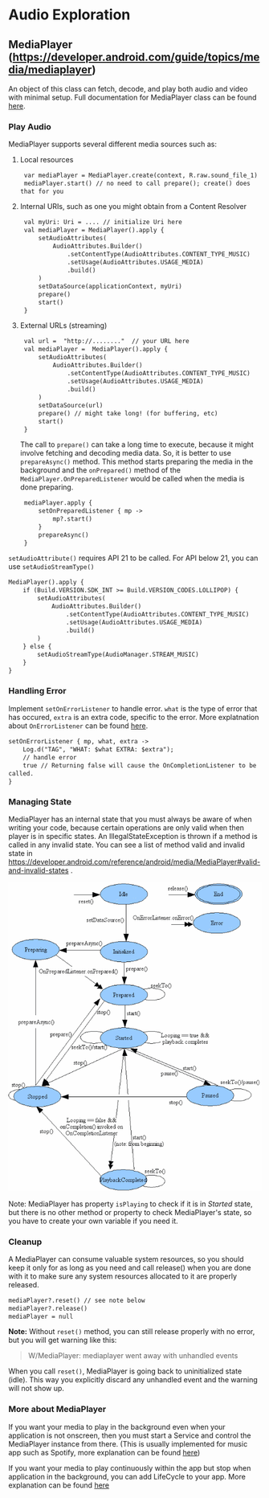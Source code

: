 # Audio Exploration

## MediaPlayer (https://developer.android.com/guide/topics/media/mediaplayer)

An object of this class can fetch, decode, and play both audio and video with minimal setup. Full documentation for MediaPlayer class can be found [here](https://developer.android.com/reference/android/media/MediaPlayer).

### Play Audio

MediaPlayer supports several different media sources such as:

1. Local resources

		var mediaPlayer = MediaPlayer.create(context, R.raw.sound_file_1)
		mediaPlayer.start() // no need to call prepare(); create() does that for you

2. Internal URIs, such as one you might obtain from a Content Resolver

		val myUri: Uri = .... // initialize Uri here
		val mediaPlayer = MediaPlayer().apply {
			setAudioAttributes(
				AudioAttributes.Builder()
					.setContentType(AudioAttributes.CONTENT_TYPE_MUSIC)
					.setUsage(AudioAttributes.USAGE_MEDIA)
					.build()
			)
			setDataSource(applicationContext, myUri)
			prepare()
			start()
		}

3. External URLs (streaming)

		val url =  "http://........"  // your URL here  
		val mediaPlayer =  MediaPlayer().apply { 
			setAudioAttributes(
				AudioAttributes.Builder()  
					.setContentType(AudioAttributes.CONTENT_TYPE_MUSIC) 
					.setUsage(AudioAttributes.USAGE_MEDIA)  
					.build()  
			) 
			setDataSource(url) 
			prepare() // might take long! (for buffering, etc)
			start()  
		}

	The call to `prepare()` can take a long time to execute, because it might involve fetching and decoding media data. So, it is better to use `prepareAsync()` method. This method starts preparing the media in the background and the `onPrepared()` method of the `MediaPlayer.OnPreparedListener` would be called when the media is done preparing.

		mediaPlayer.apply {
			setOnPreparedListener { mp ->
				mp?.start()  
			}
			prepareAsync()
		}

`setAudioAttribute()` requires API 21 to be called. For API below 21, you can use `setAudioStreamType()`

	MediaPlayer().apply {
		if (Build.VERSION.SDK_INT >= Build.VERSION_CODES.LOLLIPOP) {
			setAudioAttributes(
				AudioAttributes.Builder()
					.setContentType(AudioAttributes.CONTENT_TYPE_MUSIC)
					.setUsage(AudioAttributes.USAGE_MEDIA)
					.build()
			)
		} else {
			setAudioStreamType(AudioManager.STREAM_MUSIC)
		}
	}

### Handling Error
Implement `setOnErrorListener` to handle error. `what` is the type of error that has occured, `extra` is an extra code, specific to the error. More explatnation about `OnErrorListener` can be found [here](https://developer.android.com/reference/android/media/MediaPlayer.OnErrorListener).

	setOnErrorListener { mp, what, extra ->
		Log.d("TAG", "WHAT: $what EXTRA: $extra");
		// handle error
		true // Returning false will cause the OnCompletionListener to be called.
	}

### Managing State

MediaPlayer has an internal state that you must always be aware of when writing your code, because certain operations are only valid when then player is in specific states. An IllegalStateException is thrown if a method is called in any invalid state. You can see a list of method valid and invalid state in https://developer.android.com/reference/android/media/MediaPlayer#valid-and-invalid-states .

[![](/mediaplayer_state_diagram.gif)](https://developer.android.com/reference/android/media/MediaPlayer#state-diagram)

Note: MediaPlayer has property `isPlaying` to check if it is in *Started* state, but there is no other method or property to check MediaPlayer's state, so you have to create your own variable if you need it.

### Cleanup
A MediaPlayer can consume valuable system resources, so you should keep it only for as long as you need and call release() when you are done with it to make sure any system resources allocated to it are properly released.

	mediaPlayer?.reset() // see note below
	mediaPlayer?.release()
	mediaPlayer = null

**Note:**
Without `reset()` method, you can still release properly with no error, but you will get warning like this:
> W/MediaPlayer: mediaplayer went away with unhandled events

When you call `reset()`, MediaPlayer is going back to uninitialized state (idle). This way you explicitly discard any unhandled event and the warning will not show up.

### More about MediaPlayer

If you want your media to play in the background even when your application is not onscreen, then you must start a Service and control the MediaPlayer instance from there. (This is usually implemented for music app such as Spotify, more explanation can be found [here](https://developer.android.com/guide/topics/media/mediaplayer#mpandservices))

If you want your media to play continuously within the app but stop when application in the background, you can add LifeCycle to your app. More explanation can be found [here](https://stackoverflow.com/questions/54423895/keep-sound-playing-within-the-app-but-stop-it-when-app-goes-to-the-background/54433734#54433734)